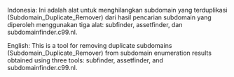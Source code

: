 Indonesia:
Ini adalah alat untuk menghilangkan subdomain yang terduplikasi (Subdomain_Duplicate_Remover) dari hasil pencarian subdomain yang diperoleh menggunakan tiga alat: subfinder, assetfinder, dan subdomainfinder.c99.nl.

English:
This is a tool for removing duplicate subdomains (Subdomain_Duplicate_Remover) from subdomain enumeration results obtained using three tools: subfinder, assetfinder, and subdomainfinder.c99.nl.
